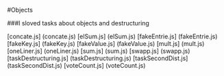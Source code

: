 #Objects

###I sloved tasks about objects and destructuring

[concate.js] (concate.js)
[elSum.js] (elSum.js)
[fakeEntrie.js] (fakeEntrie.js)
[fakeKey.js] (fakeKey.js)
[fakeValue.js] (fakeValue.js)
[mult.js] (mult.js)
[oneLiner.js] (oneLiner.js)
[sum.js] (sum.js)
[swapp.js] (swapp.js)
[taskDestructuring.js] (taskDestructuring.js)
[taskSecondDist.js] (taskSecondDist.js)
[voteCount.js] (voteCount.js)
